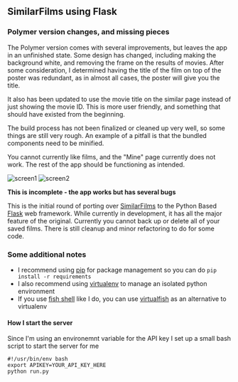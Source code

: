 ## SimilarFilms using Flask

### Polymer version changes, and missing pieces

The Polymer version comes with several improvements, but leaves the app in an unfinished state. Some design has changed, including making the background white, and removing the frame on the results of movies. 
After some consideration, I determined having the title of the film on top of the poster was redundant, as in almost all cases, the poster will give you the title.

It also has been updated to use the movie title on the similar page instead of just showing the movie ID. This is more user friendly, and something that should have existed from the beginning.

The build process has not been finalized or cleaned up very well, so some things are still very rough. An example of a pitfall is that the bundled components need to be minified.

You cannot currently like films, and the "Mine" page currently does not work. The rest of the app should be functioning as intended.

![screen1](http://cl.willsonsmith.com/0a1X292K3c2E/download/IMG_1367.PNG)
![screen2](http://cl.willsonsmith.com/080K3T1h001Q/IMG_1368.PNG)

**This is incomplete - the app works but has several bugs**

This is the initial round of porting over [SimilarFilms](https://github.com/willsonsmith/similarfilms) to the Python Based [Flask](http://flask.pocoo.org) web framework.
While currently in development, it has all the major feature of the original. Currently you cannot back up or delete all of your saved films. There is still cleanup and minor refactoring to do for some code.

### Some additional notes

- I recommend using [pip](https://pip.pypa.io/en/stable/) for package management so you can do `pip install -r requirements`
- I also recommend using [virtualenv](https://virtualenv.pypa.io/en/latest/) to manage an isolated python environment
- If you use [fish shell](https://fishshell.com) like I do, you can use [virtualfish](https://github.com/adambrenecki/virtualfish) as an alternative to virtualenv

#### How I start the server

Since I'm using an environemnt variable for the API key I set up a small bash script to start the server for me
```
#!/usr/bin/env bash
export APIKEY=YOUR_API_KEY_HERE
python run.py
```
